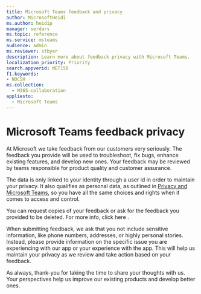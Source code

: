 ```yaml
---
title: Microsoft Teams feedback and privacy
author: MicrosoftHeidi
ms.author: heidip
manager: serdars
ms.topic: reference
ms.service: msteams
audience: admin
ms.reviewer: stbyer
description: Learn more about feedback privacy with Microsoft Teams.
localization_priority: Priority
search.appverid: MET150
f1.keywords:
- NOCSH
ms.collection: 
  - M365-collaboration
appliesto: 
  - Microsoft Teams
---
```


# Microsoft Teams feedback privacy

At Microsoft we take feedback from our customers very seriously. The feedback you provide will be used to troubleshoot, fix bugs, enhance existing features, and develop new ones. Your feedback may be reviewed by teams responsible for product quality and customer assurance.

The data is only linked to your identity through a user id in order to maintain your privacy. It also qualifies as personal data, as outlined in [Privacy and Microsoft Teams](teams-privacy.md), so you have all the same choices and rights when it comes to access and control.

You can request copies of your feedback or ask for the feedback you provided to be deleted. For more info, click here <link to guidance>.

When submitting feedback, we ask that you not include sensitive information, like phone numbers, addresses, or highly personal stories. Instead, please provide information on the specific issue you are experiencing with our app or your experience with the app. This will help us maintain your privacy as we review and take action based on your feedback.

As always, thank-you for taking the time to share your thoughts with us. Your perspectives help us improve our existing products and develop better ones.

